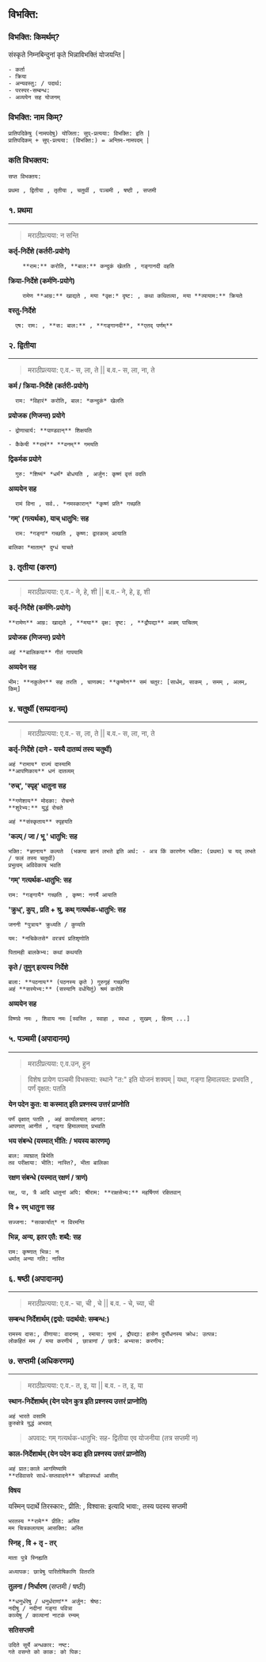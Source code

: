 ## विभक्ति:

### विभक्ति: किमर्थम्?

संस्कृते निम्नबिन्दुनां कृते भिन्नाविभक्तिं योजयन्ति |

```
- कर्ता
- क्रिया
- अन्यवस्तु: / पदार्थ:
- परस्पर-सम्बन्ध:
- अव्ययेन सह योजनम्
```

### विभक्ति: नाम किम्?

```
प्रातिपदिकेषु (नामपदेषु) योजिता: सुप्-प्रत्यया: विभक्ति: इति |
प्रातिपदिकम् + सुप्-प्रत्यया: (विभक्ति:) = अन्तिम-नामपदम् |
```

### कति विभक्तय:

```
सप्त विभक्तय:

प्रथमा , द्वितीया , तृतीया , चतुर्थी , पञ्चमी , षष्ठी , सप्तमी
```


### १. प्रथमा
<hr />

> मराठीप्रत्यया: न सन्ति
  
**कर्तृ-निर्देशे (कर्तरी-प्रयोगे)**
```
    **राम:** करोति, **बाल:** कन्दुकं खेलति , गङ्गानदी वहति
```
  
**क्रिया-निर्देशे (कर्मणि-प्रयोगे)**
```
    रामेण **आम्र:** खाद्यते , मया *वृक्ष:* दृष्ट: , कथा कथितव्या, मया **व्यायाम:** क्रियते
```

**वस्तु-निर्देशे**
```
  एष: राम: , **स: बाल:** , **गङ्गानदी**, **एतद् पर्णम्**
```

### २. द्वितीया
<hr />

> मराठीप्रत्यया: ए.व.- स, ला, ते ||  ब.व.- स, ला, ना, ते
  
**कर्म / क्रिया-निर्देशे (कर्तरी-प्रयोगे)**
```
  राम: *विहारं* करोति, बाल: *कन्दुकं* खेलति
```
  
**प्रयोजक (णिजन्त) प्रयोगे**
```
- द्रोणाचार्य: **पाण्डवान्** शिक्षयति

- कैकेयी **रामं** **वनम्** गमयति
```
  
**द्विकर्मक प्रयोगे**
```
  गुरु: *शिष्यं* *धर्मं* बोधयति , अर्जुन: कृष्णं वृत्तं वदति
```
  
**अव्ययेन सह**
```
  रामं विना , सर्व.. *नमस्कारान्* *कृष्णं प्रति* गच्छति
```

**'गम्' (गत्यर्थक), याच् धातुभि: सह**
```
  राम: *गङ्गां* गच्छति , कृष्ण: द्वारकाम् आयाति

बालिका *माताम्* दुग्धं याचते 
```

### ३. तृतीया (करण)
<hr />

> मराठीप्रत्यया: ए.व.- ने, हे, शी ||  ब.व.- ने, हे, इ, शी

**कर्तृ-निर्देशे (कर्मणि-प्रयोगे)**
```
**रामेण** आम्र: खाद्यते , **मया** वृक्ष: दृष्ट: , **द्रौपद्या** अन्नम् पाचितम्
```

**प्रयोजक (णिजन्त) प्रयोगे**
```
अहं **बालिकया** गीतं गापयामि
```

**अव्ययेन सह**
```
भीम: **नकुलेन** सह तरति , चाणक्य: **कृष्णेन** समं चतुर: [सार्धम्, साकम् , समम् , अलम्, किम्]
```

### ४. चतुर्थी (सम्प्रदानम्)
<hr />

> मराठीप्रत्यया: ए.व.- स, ला, ते ||  ब.व.- स, ला, ना, ते

**कर्तृ-निर्देशे (दाने - यस्यै दातव्यं तस्य चतुर्थी)**
```
अहं *रामाय* राज्यं दास्यामि
**आपणिकाय** धनं दातव्यम्
```

**'रुच्', 'स्पृह्' धातुना सह**
```
**गणेशाय** मोदका: रोचन्ते
**शुरेभ्य:** युद्धं रोचते

अहं **संस्कृताय** स्पृहयति
```

**'कल्प् / जा / भू ' धातुभि: सह**
```
भक्ति: *ज्ञानाय* कल्पते  (भक्त्या ज्ञानं लभते इति अर्थ: - अत्र किं कारणेन भक्ति: (प्रथमा) च यद् लभते / फलं तस्य चतुर्थी)
प्रभुत्वम् अविवेकाय भवति
```

**'गम्' गत्यर्थक-धातुभि: सह**
```
राम: *गङ्गायै* गच्छति , कृष्ण: नगर्यै आयाति
```

**'क्रुध्', कुप् , प्रति + श्रु, कथ्  गत्यर्थक-धातुभि: सह**
```
जननी *पुत्राय* क्रुध्यति / कुप्यति

यम: *नचिकेतसे* वरत्रयं प्रतिशृणोति

पितामही बालकेभ्य: कथां कथयति
```

**कृते / तुमुन्  इत्यस्य निर्देशे**
```
बाला: **पठनाय** (पठनस्य कृते ) गुरुगृहं गच्छन्ति
अहं **सस्येभ्य:** (सस्यानि वर्धयितुं) श्रमं करोमि
```

**अव्ययेन सह**
```
विष्णवे नमः , शिवाय नमः [स्वस्ति , स्वाहा , स्वधा , सुखम् , हितम् ...]
```

  
### ५. पञ्चमी (अपादानम्)
<hr />

> मराठीप्रत्यया: ए.व.उन, हुन

> विशेष प्रायेण पञ्चमी विभक्त्या: स्थाने "त:" इति योजनं शक्यम् | यथा, गङ्गा हिमालयत: प्रभवति , पर्णं वृक्षत: पतति

**येन पदेन कुत: वा कस्मात् इति प्रश्नस्य उत्तरं प्राप्नोति**
```
पर्णं वृक्षात् पतति , अहं कार्यालयात् आगत:
आपणात् आनीतं , गङ्गा हिमालयात् प्रभवति
```

**भय संबन्धे (यस्मात् भीति: / भयस्य कारणम्)** 
```
बाल: व्याघ्रात् बिभेति
तव परीक्षाया: भीति: नास्ति?, भीता बालिका
```

**रक्षण संबन्धे (यस्मात् रक्षणं  / त्राणं)**
```
रक्ष्, पा, त्रै आदि धातुनां अपि: श्रीराम: **राक्षसेभ्य:** महर्षिगणं रक्षितवान्
```

**वि + रम् धातुना सह**
```
सज्जना: *सत्कार्यात्* न विरमन्ति 
```

**भिन्न, अन्य, इतर एतै: शब्दै: सह**
```
राम: कृष्णात् भिन्न: न
धर्मात् अन्या गति: नास्ति
```
   
### ६. षष्ठी (अपादानम्)
<hr />

> मराठीप्रत्यया: ए.व.- चा, ची , चे ||  ब.व. - चे, च्या, ची

**सम्बन्ध निर्देशार्थम् (द्वयो: पदार्थयो: सम्बन्ध:)** 
```
रामस्य दास:, वीणाया: वादनम् , रमाया: नृत्यं , द्रौपद्या: हासेन दुर्योधनस्य क्रोध: उत्पन्न:
लोकहितं मम / मया करणीयं , छात्राणां / छात्रै: अभ्यास: करणीय:
```

    
### ७. सप्तमी (अधिकरणम्)
<hr />

> मराठीप्रत्यया: ए.व.- त, इ, या ||  ब.व. - त, इ, या

**स्थान-निर्देशार्थम् (येन पदेन कुत्र इति प्रश्नस्य उत्तरं प्राप्नोति)**
```
अहं भारते वसामि
कुरुक्षेत्रे युद्धं अभवत्
```

> अपवाद: गम् गत्यर्थक-धातुभि: सह- द्वितीया एव योजनीया (तत्र सप्तमी न)</p>

**काल-निर्देशार्थम् (येन पदेन कदा इति प्रश्नस्य उत्तरं प्राप्नोति)**
```
अहं प्रात:काले आगमिष्यामि
**रविवासरे सार्ध-सप्तवादने** क्रीडास्पर्धा आसीत्
```

**विषय**

यस्मिन् पदार्थे तिरस्कार:, प्रीति: , विश्वास: इत्यादि भावा:, तस्य पदस्य सप्तमी

```
भरतस्य **रामे** प्रीति: अस्ति
मम चित्रकलायाम् आसक्ति: अस्ति
```

**स्निह् , वि + तृ - तर्**

```
माता पुत्रे स्निह्यति

अध्यापक: छात्रेषु पारितोषिकाणि वितरति 

```

**तुलना / निर्धारण** (सप्तमी / षष्ठी) 
```
**धनुर्धरेषु / धनुर्धराणां** अर्जुन: श्रेष्ठ:
नदीषु / नदीनां गङ्गा पवित्रा
काव्येषु / काव्यानां नाटकं रम्यम्
```

**सतिसप्तमी**
```
उदिते सूर्ये अन्धकार: नष्ट:
गते वसन्ते को काक: को पिक:
```


